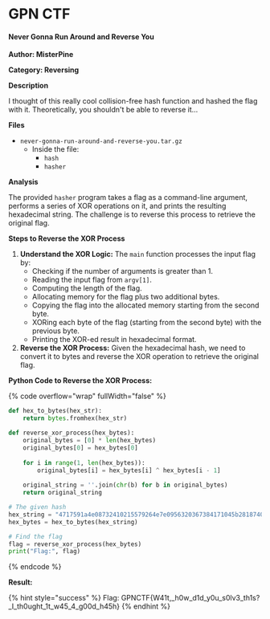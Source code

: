 # GPN CTF

#### Never Gonna Run Around and Reverse You

**Author: MisterPine**

**Category: Reversing**

**Description**

I thought of this really cool collision-free hash function and hashed the flag with it. Theoretically, you shouldn't be able to reverse it...

**Files**

* `never-gonna-run-around-and-reverse-you.tar.gz`
  * Inside the file:
    * `hash`
    * `hasher`

**Analysis**

The provided `hasher` program takes a flag as a command-line argument, performs a series of XOR operations on it, and prints the resulting hexadecimal string. The challenge is to reverse this process to retrieve the original flag.

**Steps to Reverse the XOR Process**

1. **Understand the XOR Logic:** The `main` function processes the input flag by:
   * Checking if the number of arguments is greater than 1.
   * Reading the input flag from `argv[1]`.
   * Computing the length of the flag.
   * Allocating memory for the flag plus two additional bytes.
   * Copying the flag into the allocated memory starting from the second byte.
   * XORing each byte of the flag (starting from the second byte) with the previous byte.
   * Printing the XOR-ed result in hexadecimal format.
2. **Reverse the XOR Process:** Given the hexadecimal hash, we need to convert it to bytes and reverse the XOR operation to retrieve the original flag.

**Python Code to Reverse the XOR Process:**

{% code overflow="wrap" fullWidth="false" %}
```python
def hex_to_bytes(hex_str):
    return bytes.fromhex(hex_str)

def reverse_xor_process(hex_bytes):
    original_bytes = [0] * len(hex_bytes)
    original_bytes[0] = hex_bytes[0]
    
    for i in range(1, len(hex_bytes)):
        original_bytes[i] = hex_bytes[i] ^ hex_bytes[i - 1]
    
    original_string = ''.join(chr(b) for b in original_bytes)
    return original_string

# The given hash
hex_string = "4717591a4e08732410215579264e7e0956320367384171045b28187402316e1a7243300f501946325a6a1f7810643b0a7e21566257083c63043404603f5763563e43"
hex_bytes = hex_to_bytes(hex_string)

# Find the flag
flag = reverse_xor_process(hex_bytes)
print("Flag:", flag)
```
{% endcode %}

**Result:**

{% hint style="success" %}
Flag: GPNCTF{W41t,\_h0w\_d1d\_y0u\_s0lv3\_th1s?\_I\_th0ught\_1t\_w45\_4\_g00d\_h45h}
{% endhint %}

